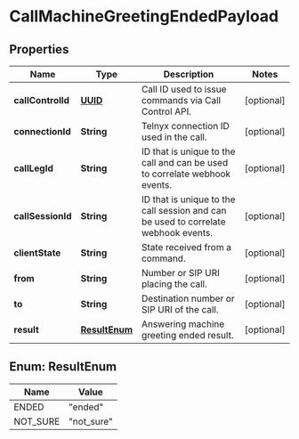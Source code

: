 # CallMachineGreetingEndedPayload

## Properties
Name | Type | Description | Notes
------------ | ------------- | ------------- | -------------
**callControlId** | [**UUID**](UUID.md) | Call ID used to issue commands via Call Control API. |  [optional]
**connectionId** | **String** | Telnyx connection ID used in the call. |  [optional]
**callLegId** | **String** | ID that is unique to the call and can be used to correlate webhook events. |  [optional]
**callSessionId** | **String** | ID that is unique to the call session and can be used to correlate webhook events. |  [optional]
**clientState** | **String** | State received from a command. |  [optional]
**from** | **String** | Number or SIP URI placing the call. |  [optional]
**to** | **String** | Destination number or SIP URI of the call. |  [optional]
**result** | [**ResultEnum**](#ResultEnum) | Answering machine greeting ended result. |  [optional]

<a name="ResultEnum"></a>
## Enum: ResultEnum
Name | Value
---- | -----
ENDED | &quot;ended&quot;
NOT_SURE | &quot;not_sure&quot;
